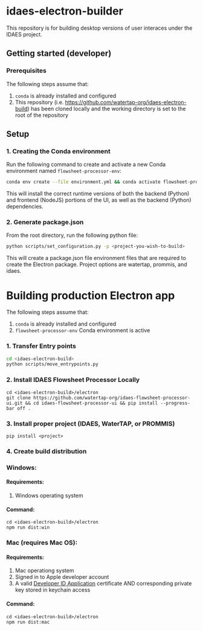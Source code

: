# idaes-electron-builder

This repository is for building desktop versions of user interaces under the IDAES project.

## Getting started (developer)

### Prerequisites

The following steps assume that:

1. `conda` is already installed and configured
2. This repository (i.e. https://github.com/watertap-org/idaes-electron-build) has been cloned locally and the working directory is set to the root of the repository

## Setup

### 1. Creating the Conda environment

Run the following command to create and activate a new Conda environment named `flowsheet-processor-env`:

```sh
conda env create --file environment.yml && conda activate flowsheet-processor-env
```

This will install the correct runtime versions of both the backend (Python) and frontend (NodeJS) portions of the UI, as well as the backend (Python) dependencies.

### 2. Generate package.json

From the root directory, run the following python file:

```sh
python scripts/set_configuration.py -p <project-you-wish-to-build>
```

This will create a package.json file environment files that are required to create the Electron package. Project options are watertap, prommis, and idaes.

# Building production Electron app

The following steps assume that:

1. `conda` is already installed and configured
2. `flowsheet-processor-env` Conda environment is active

### 1. Transfer Entry points

```sh
cd <idaes-electron-build>
python scripts/move_entrypoints.py
```

### 2. Install IDAES Flowsheet Processor Locally

```console
cd <idaes-electron-build>/electron
git clone https://github.com/watertap-org/idaes-flowsheet-processor-ui.git && cd idaes-flowsheet-processor-ui && pip install --progress-bar off .
```

### 3. Install proper project (IDAES, WaterTAP, or PROMMIS)

```console
pip install <project>
```

### 4. Create build distribution

### Windows:
#### Requirements: 
1) Windows operating system

#### Command:
```console
cd <idaes-electron-build>/electron
npm run dist:win
```

### Mac (requires Mac OS):
#### Requirements: 
1) Mac operationg system
2) Signed in to Apple developer account
3) A valid <u>Developer ID Application</u> certificate AND corresponding private key stored in keychain access

#### Command:

```console
cd <idaes-electron-build>/electron
npm run dist:mac
```